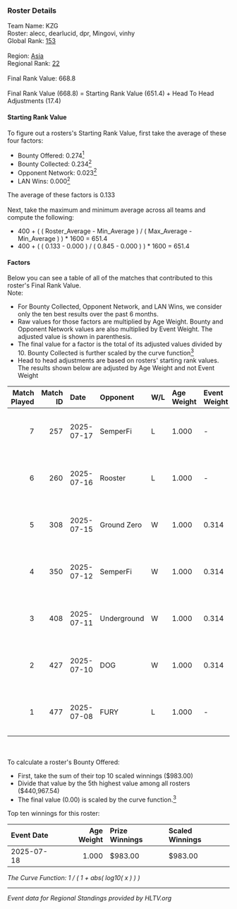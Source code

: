 ### Roster Details<br />
Team Name: KZG<br />
Roster: alecc, dearlucid, dpr, Mingovi, vinhy<br />
Global Rank: [153](../../standings_global_2025_08_04.md)<br />
<br />
Region: [Asia]( ../../standings_asia_2025_08_04.md)<br />
Regional Rank: [22]( ../../standings_asia_2025_08_04.md)<br />
<br />
Final Rank Value:  668.8<br />
<br />
Final Rank Value (668.8) = Starting Rank Value (651.4) + Head To Head Adjustments (17.4)<br />

#### Starting Rank Value<br />
To figure out a rosters's Starting Rank Value, first take the average of these four factors:<br />
- Bounty Offered: 0.274[<sup>1</sup>](#table2)
- Bounty Collected: 0.234[<sup>2</sup>](#table1)
- Opponent Network: 0.023[<sup>2</sup>](#table1)
- LAN Wins: 0.000[<sup>2</sup>](#table1)

The average of these factors is 0.133<br />
<br />
Next, take the maximum and minimum average across all teams and compute the following:<br />
- 400 + ( ( Roster_Average - Min_Average ) / ( Max_Average - Min_Average ) ) * 1600 = 651.4
- 400 + ( ( 0.133 - 0.000 ) / ( 0.845 - 0.000 ) ) * 1600 = 651.4


#### Factors<br />
Below you can see a table of all of the matches that contributed to this roster's Final Rank Value.<br />
Note:<br />

- For Bounty Collected, Opponent Network, and LAN Wins, we consider only the ten best results over the past 6 months.
- Raw values for those factors are multiplied by Age Weight. Bounty and Opponent Network values are also multiplied by Event Weight. The adjusted value is shown in parenthesis.
- The final value for a factor is the total of its adjusted values divided by 10. Bounty Collected is further scaled by the curve function[<sup>3</sup>](#curveFunction)
- Head to head adjustments are based on rosters' starting rank values. The results shown below are adjusted by Age Weight and not Event Weight
<span id="table1"></span><br />


| Match Played | Match ID | Date       | Opponent    | W/L | Age Weight | Event Weight | Bounty Collected | Opponent Network | LAN Wins  | H2H Adj. | Roster                                |
| -: | -: | :- | :- | :- | :- | :- | :- | :- | :- | -: | :- |
|            7 |      257 | 2025-07-17 | SemperFi    | L   | 1.000      | -            | -                | -                | -         |    -9.59 | alecc, dearlucid, dpr, Mingovi, vinhy |
|            6 |      260 | 2025-07-16 | Rooster     | L   | 1.000      | -            | -                | -                | -         |   -12.25 | alecc, dearlucid, dpr, Mingovi, vinhy |
|            5 |      308 | 2025-07-15 | Ground Zero | W   | 1.000      | 0.314        | 0.005 (0.001)    | 0.211 (0.066)    | 0 (0.000) |    15.76 | alecc, dearlucid, dpr, Mingovi, vinhy |
|            4 |      350 | 2025-07-12 | SemperFi    | W   | 1.000      | 0.314        | 0.012 (0.004)    | 0.440 (0.138)    | 0 (0.000) |    21.81 | alecc, Brh2203, dpr, Mingovi, vinhy   |
|            3 |      408 | 2025-07-11 | Underground | W   | 1.000      | 0.314        | 0.001 (0.000)    | 0.073 (0.023)    | 0 (0.000) |    12.20 | alecc, Brh2203, dpr, Mingovi, vinhy   |
|            2 |      427 | 2025-07-10 | DOG         | W   | 1.000      | 0.314        | 0.000 (0.000)    | 0.000 (0.000)    | 0 (0.000) |     6.27 | alecc, dearlucid, dpr, Mingovi, vinhy |
|            1 |      477 | 2025-07-08 | FURY        | L   | 1.000      | -            | -                | -                | -         |   -16.82 | alecc, dearlucid, dpr, Mingovi, vinhy |

<br />
<span id="table2"></span><br />
To calculate a roster's Bounty Offered:<br />

- First, take the sum of their top 10 scaled winnings ($983.00)
- Divide that value by the 5th highest value among all rosters ($440,967.54)
- The final value (0.00) is scaled by the curve function.[<sup>3</sup>](#curveFunction)

Top ten winnings for this roster:<br />

| Event Date | Age Weight | Prize Winnings | Scaled Winnings |
| :- | -: | :- | :- |
| 2025-07-18 |      1.000 | $983.00        | $983.00         |


<span id="curveFunction"></span>_The Curve Function: 1 / ( 1 + abs( log10( x ) ) )_<br />

---
_Event data for Regional Standings provided by HLTV.org_<br />
